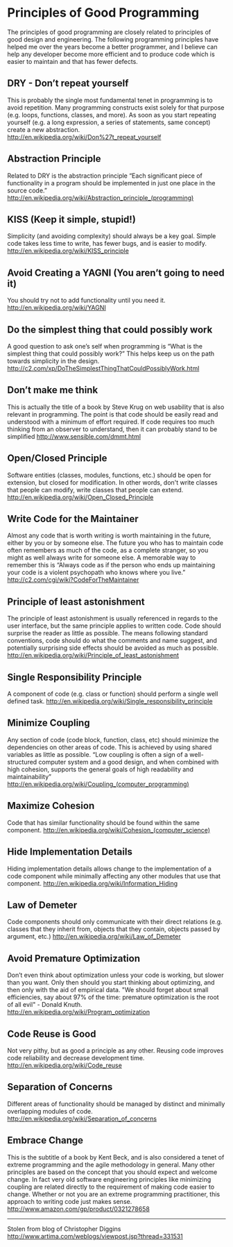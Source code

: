 # Principles of Good Programming

The principles of good programming are closely related to principles of good design and engineering. The following programming principles have helped me over the years become a better programmer, and I believe can help any developer become more efficient and to produce code which is easier to maintain and that has fewer defects.

## DRY - Don’t repeat yourself

This is probably the single most fundamental tenet in programming is to avoid repetition. Many programming constructs exist solely for that purpose (e.g. loops, functions, classes, and more). As soon as you start repeating yourself (e.g. a long expression, a series of statements, same concept) create a new abstraction. http://en.wikipedia.org/wiki/Don%27t_repeat_yourself

## Abstraction Principle

Related to DRY is the abstraction principle “Each significant piece of functionality in a program should be implemented in just one place in the source code.” http://en.wikipedia.org/wiki/Abstraction_principle_(programming)

## KISS (Keep it simple, stupid!)

Simplicity (and avoiding complexity) should always be a key goal. Simple code takes less time to write, has fewer bugs, and is easier to modify. http://en.wikipedia.org/wiki/KISS_principle

## Avoid Creating a YAGNI (You aren’t going to need it)

You should try not to add functionality until you need it. http://en.wikipedia.org/wiki/YAGNI

## Do the simplest thing that could possibly work

A good question to ask one’s self when programming is “What is the simplest thing that could possibly work?” This helps keep us on the path towards simplicity in the design. http://c2.com/xp/DoTheSimplestThingThatCouldPossiblyWork.html

## Don’t make me think

This is actually the title of a book by Steve Krug on web usability that is also relevant in programming. The point is that code should be easily read and understood with a minimum of effort required. If code requires too much thinking from an observer to understand, then it can probably stand to be simplified http://www.sensible.com/dmmt.html

## Open/Closed Principle

Software entities (classes, modules, functions, etc.) should be open for extension, but closed for modification. In other words, don't write classes that people can modify, write classes that people can extend. http://en.wikipedia.org/wiki/Open_Closed_Principle

## Write Code for the Maintainer

Almost any code that is worth writing is worth maintaining in the future, either by you or by someone else. The future you who has to maintain code often remembers as much of the code, as a complete stranger, so you might as well always write for someone else. A memorable way to remember this is “Always code as if the person who ends up maintaining your code is a violent psychopath who knows where you live.” http://c2.com/cgi/wiki?CodeForTheMaintainer

## Principle of least astonishment

The principle of least astonishment is usually referenced in regards to the user interface, but the same principle applies to written code. Code should surprise the reader as little as possible. The means following standard conventions, code should do what the comments and name suggest, and potentially surprising side effects should be avoided as much as possible. http://en.wikipedia.org/wiki/Principle_of_least_astonishment

## Single Responsibility Principle

A component of code (e.g. class or function) should perform a single well defined task. http://en.wikipedia.org/wiki/Single_responsibility_principle

## Minimize Coupling

Any section of code (code block, function, class, etc) should minimize the dependencies on other areas of code. This is achieved by using shared variables as little as possible. “Low coupling is often a sign of a well-structured computer system and a good design, and when combined with high cohesion, supports the general goals of high readability and maintainability” http://en.wikipedia.org/wiki/Coupling_(computer_programming)

## Maximize Cohesion

Code that has similar functionality should be found within the same component. http://en.wikipedia.org/wiki/Cohesion_(computer_science)

## Hide Implementation Details

Hiding implementation details allows change to the implementation of a code component while minimally affecting any other modules that use that component. http://en.wikipedia.org/wiki/Information_Hiding

## Law of Demeter

Code components should only communicate with their direct relations (e.g. classes that they inherit from, objects that they contain, objects passed by argument, etc.) http://en.wikipedia.org/wiki/Law_of_Demeter

## Avoid Premature Optimization

Don’t even think about optimization unless your code is working, but slower than you want. Only then should you start thinking about optimizing, and then only with the aid of empirical data. "We should forget about small efficiencies, say about 97% of the time: premature optimization is the root of all evil" - Donald Knuth. http://en.wikipedia.org/wiki/Program_optimization

## Code Reuse is Good

Not very pithy, but as good a principle as any other. Reusing code improves code reliability and decrease development time. http://en.wikipedia.org/wiki/Code_reuse

## Separation of Concerns

Different areas of functionality should be managed by distinct and minimally overlapping modules of code. http://en.wikipedia.org/wiki/Separation_of_concerns

## Embrace Change

This is the subtitle of a book by Kent Beck, and is also considered a tenet of extreme programming and the agile methodology in general. Many other principles are based on the concept that you should expect and welcome change. In fact very old software engineering principles like minimizing coupling are related directly to the requirement of making code easier to change. Whether or not you are an extreme programming practitioner, this approach to writing code just makes sense. http://www.amazon.com/gp/product/0321278658

---

Stolen from blog of Christopher Diggins http://www.artima.com/weblogs/viewpost.jsp?thread=331531

